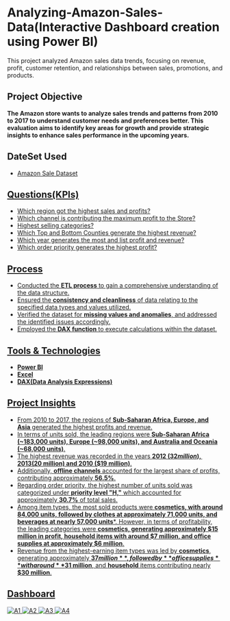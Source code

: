 # Analyzing-Amazon-Sales-Data(Interactive Dashboard creation using Power BI)
This project analyzed Amazon sales data trends, focusing on revenue, profit, customer retention, and relationships between sales, promotions, and products.

## Project Objective
**The Amazon store wants to analyze sales trends and patterns from 2010 to 2017 to understand customer needs and preferences better. This evaluation aims to identify key areas for growth and provide strategic insights to enhance sales performance in the upcoming years.**

## DateSet Used
- <a href="https://github.com/alinasingh/Analyzing-Amazon-Sales-Data/blob/main/Amazon%20Sales%20data.csv">Amazon Sale Dataset


## Questions(KPIs)
- Which region got the highest sales and profits?
- Which channel is contributing the maximum profit to the Store?
- Highest selling categories?
- Which Top and Bottom Counties generate the highest revenue?
- Which year generates the most and list profit and revenue?
- Which order priority generates the highest profit?

## Process
- Conducted the **ETL process** to gain a comprehensive understanding of the data structure.
- Ensured the **consistency and cleanliness** of data relating to the specified data types and values utilized.
- Verified the dataset for **missing values and anomalies**, and addressed the identified issues accordingly.
- Employed the **DAX function** to execute calculations within the dataset.

## Tools & Technologies
- **Power BI**
- **Excel**
- **DAX(Data Analysis Expressions)**

## Project Insights
- From 2010 to 2017, the regions of **Sub-Saharan Africa, Europe, and Asia** generated the highest profits and revenue.
- In terms of units sold, the leading regions were **Sub-Saharan Africa (~183,000 units), Europe (~98,000 units), and Australia and Oceania (~68,000 units)**.
- The highest revenue was recorded in the years **2012 ($32 million), 2013($20 million) and 2010 ($19 million)**.
- Additionally, **offline channels** accounted for the largest share of profits, contributing approximately **56.5%**.
- Regarding order priority, the highest number of units sold was categorized under **priority level "H,"** which accounted for approximately **30.7%** of total sales.
- Among item types, the most sold products were **cosmetics, with around 84,000 units, followed by clothes at approximately 71,000 units, and beverages at nearly 57,000 units***. However, in terms of profitability, the leading categories were **cosmetics, generating approximately $15 million in profit, household items with around $7 million, and office supplies at approximately $6 million**.
- Revenue from the highest-earning item types was led by **cosmetics**, generating approximately **$37 million**, followed by **office supplies** with around **$31 million**, and **household** items contributing nearly **$30 million**.

## Dashboard
![A1](https://github.com/user-attachments/assets/0502259a-0f44-447a-8fe5-0a53861218d9)
![A2](https://github.com/user-attachments/assets/279d29df-a686-40ff-91c7-5ec4afc8ad48)
![A3](https://github.com/user-attachments/assets/34b24629-e569-45fe-a482-672d0453ebea)
![A4](https://github.com/user-attachments/assets/92644892-304e-47ee-9220-e9a3e718082e)









 
 

